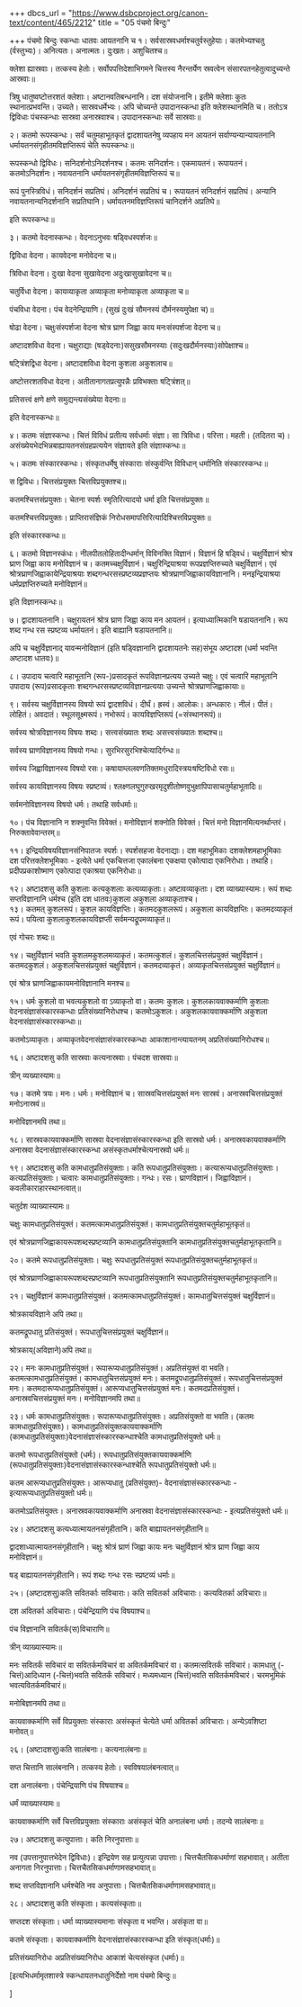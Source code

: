 +++
dbcs_url = "https://www.dsbcproject.org/canon-text/content/465/2212"
title = "05 पंचमो बिन्दुः"

+++
पंचमो बिन्दुः
स्कन्धाः धातवः आयतनानि च
१। सर्वसास्रवधर्माश्चतुर्वस्तुहेयाः। कतमेभ्यश्चतु (र्वस्तुभ्यः)। अनित्यतः। अनात्मतः। दुःखतः। अशुचितश्च॥

क्लेशा ह्यास्रवाः। तत्कस्य हेतोः। सर्वोपपत्तिदेशाभिगमने चित्तस्य नैरन्तर्येण स्रवत्वेन संसारपतनहेतुत्वादुच्यन्ते आस्रवाः॥

त्रिषु धातुष्वष्टोत्तरशतं क्लेशाः। अष्टानवतिबन्धनानि। दश संयोजनानि। इतीमे क्लेशाः कुतः स्थानात्प्रभवन्ति। उच्यते। सास्रवधर्मेभ्यः। अपि चोच्यन्ते उपादानस्कन्धा इति क्लेशस्थानमिति च। ततोऽत्र द्विविधाः पंचस्कन्धाः सास्रवा अनास्रवाश्च। उपादानस्कन्धाः सर्वे सास्रवाः॥

२। कतमो रूपस्कन्धः। सर्वं चतुमहाभूतकृतं द्वादशायतनेषु व्यपहाय मन आयतनं सर्वाण्यन्यान्यायतनानि धर्मायतनसंगृहीतमविज्ञप्तिरूपं चेति रूपस्कन्धः॥

रूपस्कन्धो द्विविधः। सनिदर्शनोऽनिदर्शनश्च। कतमः सनिदर्शनः। एकमायतनं। रूपायतनं। कतमोऽनिदर्शनः। नवायतनानि धर्मायतनसंगृहीतमविज्ञप्तिरूपं च॥

रूपं पुनस्त्रिविधं। सनिदर्शनं सप्रतिघं। अनिदर्शनं सप्रतिघं च। रूपायतनं सनिदर्शनं सप्रतिघं। अन्यानि नवायतनान्यनिदर्शनानि सप्रतिघानि। धर्मायतनमविज्ञप्तिरूपं चानिदर्शने अप्रतिघे॥

इति रूपस्कन्धः॥

३। कतमो वेदनास्कन्धः। वेदनाऽनुभवः षड्विधस्पर्शजः॥

द्विविधा वेदना। कायवेदना मनोवेदना च॥

त्रिविधा वेदना। दुःखा वेदना सुखावेदना अदुःखासुखावेदना च॥

चतुर्विधा वेदना। कायव्याकृता अव्याकृता मनोव्याकृता अव्याकृता च॥

पंचविधा वेदना। पंच वेदनेन्द्रियाणि। (सुखं दुःखं सौमनस्यं दौर्मनस्यमुपेक्षा च)॥

षोढा वेदना। चक्षुःसंस्पर्शजा वेदना श्रोत्र घ्राण जिह्वा काय मनःसंस्पर्शजा वेदना च॥

अष्टादशविधा वेदना। चक्षुराद्याः (षड्वेदनाः)ससुखसौमनस्याः (सदुःखदौर्मनस्याः)सोपेक्षाश्च॥

षट्त्रिंशद्विधा वेदना। अष्टादशविधा वेदना कुशला अकुशलाच॥

अष्टोत्तरशतविधा वेदना। अतीतानागतप्रत्युपन्नैः प्रविभक्ताः षट्त्रिंशत्॥

प्रतिसत्त्वं क्षणे क्षणे समुद्यन्त्यसंख्येया वेदनाः॥

इति वेदनास्कन्धः॥

४। कतमः संज्ञास्कन्धः। चित्तं विविधं प्रतीत्य सर्वधर्माः संज्ञा। सा त्रिविधा। परित्ता। महती। (तदितरा च)। असंख्येयभेदभिन्नबाह्यायतनसंग्रहप्रत्ययेन संज्ञायते इति संज्ञास्कन्धः॥

५। कतमः संस्कारस्कन्धः। संस्कृतधर्मेषु संस्काराः संस्कुर्वन्ति विविधान् धर्मानिति संस्कारस्कन्धः॥

स द्विविधः। चित्तसंप्रयुक्तः चित्तविप्रयुक्तश्च॥

कतमश्चित्तसंप्रयुक्तः। चेतना स्पर्शः स्मृतिरित्यादयो धर्मा इति चित्तसंप्रयुक्तः॥

कतमश्चित्तविप्रयुक्तः। प्राप्तिरासंज्ञिकं निरोधसमापत्तिरित्यादिश्चित्तविप्रयुक्तः॥

इति संस्कारस्कन्धः॥

६। कतमो विज्ञानस्कंधः। नीलपीतलोहितादीन्धर्मान् विविनक्ति विज्ञानं। विज्ञानं हि षड्विधं। चक्षुर्विज्ञानं श्रोत्र घ्राण जिह्वा काय मनोविज्ञानं च। कतमच्चक्षुर्विज्ञानं। चक्षुरिन्द्रियाश्रया रूपप्रज्ञप्तिरुच्यते चक्षुर्विज्ञानं। एवं श्रोत्रघ्राणजिह्वाकायेन्द्रियाश्रयाः शब्दगन्धरसस्प्रष्टव्यप्रज्ञप्तयः श्रोत्रघ्राणजिह्वाकायविज्ञानानि। मन‍इन्द्रियाश्रया धर्मप्रज्ञप्तिरुच्यते मनोविज्ञानं॥

इति विज्ञानस्कन्धः॥

७। द्वादशायतनानि। चक्षुरायतनं श्रोत्र घ्राण जिह्वा काय मन आयतनं। इत्याध्यात्मिकानि षडायतनानि। रूप शब्द गन्ध रस स्प्रष्टव्य धर्मायतनं। इति बाह्यानि षडायतनानि॥

अपि च चक्षुर्विज्ञानाद् यावन्मनोविज्ञानं (इति षड्विज्ञानानि द्वादशायतनेः सह)संभूय अष्टादश (धर्मा भवन्ति अष्टादश धातवः)॥

८। उपादाय चत्वारि महाभूतानि (रूप-)प्रसादकृतं रूपविज्ञानप्रत्यय उच्यते चक्षुः। एवं चत्वारि महाभूतानि उपादाय (रूप)प्रसादकृताः शब्दगन्धरसस्प्रष्टव्यविज्ञानप्रत्ययाः उच्यन्ते श्रोत्रघ्राणजिह्वाकायाः॥

९। सर्वस्य चक्षुर्विज्ञानस्य विषयो रूपं द्वादशविधं। दीर्घं। ह्रस्वं। आलोकः। अन्धकारः। नीलं। पीतं। लोहितं। अवदातं। स्थूलसूक्ष्मरूपं। नभोरूपं। कायविज्ञप्तिरूपं (=संस्थानरूपं)॥

सर्वस्य श्रोत्रविज्ञानस्य विषयः शब्दः। सत्त्वसंख्यातः शब्दः असत्त्वसंख्यातः शब्दश्च॥

सर्वस्य घ्राणविज्ञानस्य विषयो गन्धः। सुरभिरसुरभिश्चेत्यादिर्गन्धः॥

सर्वस्य जिह्वाविज्ञानस्य विषयो रसः। कषायाम्ललवणतिक्तमधुरादिस्त्रयःषष्टिविधो रसः॥

सर्वस्य कायविज्ञानस्य विषयः स्प्रष्टव्यं। श्लक्ष्णलघुगुरुखरमृदुशीतोष्णवुभुक्षापिपासाचतुर्महाभूतादिः॥

सर्वमनोविज्ञानस्य विषयो धर्मः। तथाहि सर्वधर्माः॥

१०। पंच विज्ञानानि न शक्नुवन्ति विवेक्तं। मनोविज्ञानं शक्नोति विवेक्तं। चित्तं मनो विज्ञानमित्यनर्थान्तरं। निरुक्तावेवान्तरम्॥

११। इन्द्रियविषयविज्ञानसंनिपातजः स्पर्शः। स्पर्शसहजा वेदनाद्याः। दश महाभूमिकाः दशक्लेशमहाभूमिकाः दश परित्तक्लेशभूमिकाः - इत्येते धर्मा एकचित्तजा एकालंबना एकक्षया एकोत्पादा एकनिरोधाः। तथाहि। प्रदीपप्रकाशोष्माण एकोत्पादा एकाश्रया एकनिरोधाः॥

१२। अष्टादशसु कति कुशलाः कत्यकुशलाः कत्यव्याकृताः। अष्टावव्याकृताः। दश व्याख्यास्यामः। रूपं शब्दः सप्तविज्ञानानि धर्मश्च (इति दश धातवः)कुशला अकुशला अव्याकृताश्च।  
१३। कतमत् कुशलरूपं। कुशल कायविज्ञप्तिः। कतमदकुशलरूपं। अकुशला कायविज्ञप्तिः। कतमदव्याकृतं रूपं। पयित्वा कुशलाकुशलकायविज्ञप्ती सर्वमन्यद्रूपमव्याकृतं॥

एवं गोचरः शब्दः॥

१४। चक्षुर्विज्ञानं भवति कुशलमकुशलमव्याकृतं। कतमत्कुशलं। कुशलचित्तसंप्रयुक्तं चक्षुर्विज्ञानं। कतमदकुशलं। अकुशलचित्तसंप्रयुक्तं चक्षुर्विज्ञानं। कतमदव्याकृतं। अव्याकृतचित्तसंप्रयुक्तं चक्षुर्विज्ञानं॥

एवं श्रोत्र घ्राणजिह्वाकायमनोविज्ञानानि मनश्च॥

१५। धर्मः कुशलो वा भवत्यकुशलो वा ऽव्याकृतो वा। कतमः कुशलः। कुशलकायवाक्कर्माणि कुशलाः वेदनासंज्ञासंस्कारस्कन्धाः प्रतिसंख्यानिरोधश्च। कतमोऽकुशलः। अकुशलकायवाक्कर्माणि अकुशला वेदनासंज्ञासंस्कारस्कन्धाः॥

कतमोऽव्याकृतः। अव्याकृतवेदनासंज्ञासंस्कारस्कन्धाः आकाशानान्त्यायतनम् अप्रतिसंख्यानिरोधश्च॥

१६। अष्टादशसु कति सास्रवाः कत्यनास्रवाः। पंचदश सास्रवाः॥

त्रीन् व्यख्यास्यामः॥

१७। कतमे त्रयः। मनः। धर्मः। मनोविज्ञानं च। सास्रवचित्तसंप्रयुक्तं मनः सास्रवं। अनास्रवचित्तसंप्रयुक्तं मनोऽनास्रवं॥

मनोविज्ञानमपि तथा॥

१८। सास्रवकायवाक्कर्माणि सास्रवा वेदनासंज्ञासंस्कारस्कन्धा इति सास्रवो धर्मः। अनास्रवकायवाक्कर्माणि अनास्रवा वेदनासंज्ञासंस्कारस्कन्धा असंस्कृतधर्माश्चेत्यनास्रवो धर्मः॥

१९। अष्टादशसु कति कामधातुप्रतिसंयुक्ताः। कति रूपधातुप्रतिसंयुक्ताः। कत्यारूप्यधातुप्रतिसंयुक्ताः। कत्यप्रतिसंयुक्ताः। चत्वारः कामधातुप्रतिसंयुक्ताः। गन्धः। रसः। घ्राणविज्ञानं। जिह्वाविज्ञानं। कवलीकाराहारस्थानत्वात्॥

चतुर्दश व्याख्यास्यामः॥

चक्षुः कामधातुप्रतिसंयुक्तं। कतमत्कामधातुप्रतिसंयुक्तं। कामधातुप्रतिसंयुक्तचतुर्महाभूतकृतं॥

एवं श्रोत्रघ्राणजिह्वाकायरूपशब्दस्प्रष्टव्यानि कामधातुप्रतिसंयुक्तानि कामधातुप्रतिसंयुक्तचतुर्महाभूतकृतानि॥

२०। कतमे रूपधातुप्रतिसंयुक्ताः। चक्षुः रूपधातुप्रतिसंयुक्तं रूपधातुप्रतिसंयुक्तचतुर्महाभूतकृतं॥

एवं श्रोत्रघ्राणजिह्वाकायरूपशब्दस्प्रष्टव्यानि रूपधातुप्रतिसंयुक्तानि रूपधातुप्रतिसंयुक्तचतुर्महाभूतकृतानि॥

२१। चक्षुर्विज्ञानं कामधातुप्रतिसंयुक्तं। कतमत्कामधातुप्रतिसंयुक्तं। कामधातुचित्तसंयुक्तं चक्षुर्विज्ञानं॥

श्रोत्रकायविज्ञाने अपि तथा॥

कतमद्रूपधातु प्रतिसंयुक्तं। रूपधातुचित्तसंप्रयुक्तं चक्षुर्विज्ञानं॥

श्रोत्रकाय्(अविज्ञाने)अपि तथा॥

२२। मनः कामधातुप्रतिसंयुक्तं। रूपारूप्यधातुप्रतिसंयुक्तं। अप्रतिसंयुक्तं वा भवति। कतमत्कामधातुप्रतिसंयुक्तं। कामधातुचित्तसंप्रयुक्तं मनः। कतमद्रूपधातुप्रतिसंयुक्तं। रूपधातुचित्तसंप्रयुक्तं मनः। कतमदारूप्यधातुप्रतिसंयुक्तं। आरूप्यधातुचित्तसंप्रयुक्तं मनः। कतमदप्रतिसंयुक्तं। अनास्रवचित्तसंप्रयुक्तं मनः। मनोविज्ञानमपि तथा॥

२३। धर्मः कामधातुप्रतिसंयुक्तः। रूपारूप्यधातुप्रतिसंयुक्तः। अप्रतिसंयुक्तो वा भवति। (कतमः कामधातुप्रतिसंयुक्तः)। कामधातुप्रतिसंयुक्तकायवाक्कर्माणि (कामधातुप्रतिसंयुक्ताः)वेदनासंज्ञासंस्कारस्कन्धाश्चेति कामधातुप्रतिसंयुक्तो धर्मः॥

कतमो रूपधातुप्रतिसंयुक्तो (धर्मः)। रूपधातुप्रतिसंयुक्तकायवाक्कर्माणि (रूपधातुप्रतिसंयुक्ताः)वेदनासंज्ञासंस्कारस्कन्धाश्चेति रूपधातुप्रतिसंयुक्तो धर्मः॥

कतम आरूप्यधातुप्रतिसंयुक्तः। आरूप्यधातु (प्रतिसंयुक्त)- वेदनासंज्ञासंस्कारस्कन्धाः - इत्यारूप्यधातुप्रतिसंयुक्तो धर्मः॥

कतमोऽप्रतिसंयुक्तः। अनास्रवकायवाक्कर्माणि अनास्रवा वेदनासंज्ञासंस्कारस्कन्धाः - इत्यप्रतिसंयुक्तो धर्मः॥

२४। अष्टादशसु कत्यध्यात्मायतनसंगृहीतानि। कति बाह्यायतनसंगृहीतानि॥

द्वादशाध्यात्मायतनसंगृहीतानि। चक्षुः श्रोत्रं घ्राणं जिह्वा कायः मनः चक्षुर्विज्ञानं श्रोत्र घ्राण जिह्वा काय मनोविज्ञानं॥

षड् बाह्यायतनसंगृहीतानि। रूपं शब्दः गन्धः रसः स्प्रष्टव्यं धर्माः॥

२५। (अष्टादशसु)कति सवितर्काः सविचाराः। कति सवितर्का अविचाराः। कत्यवितर्का अविचाराः॥

दश अवितर्का अविचाराः। पंचेन्द्रियाणि पंच विषयाश्च॥

पंच विज्ञानानि सवितर्क(स)विचाराणि॥

त्रीन् व्याख्यास्यामः॥

मनः सवितर्कं सविचारं वा सवितर्कमविचारं वा अवितर्कमविचारं वा। कतमत्सवितर्कं सविचारं। कामधातु (-चित्तं)आदिध्यान (-चित्तं)भवति सवितर्कं सविचारं। मध्यमध्यान (चित्तं)भवति सवितर्कमविचारं। चरमभूमिकं भवत्यवितर्कमविचारं॥

मनोबिज्ञानमपि तथा॥

कायवाक्कर्माणि सर्वे विप्रयुक्ताः संस्काराः असंस्कृतं चेत्येते धर्मा अवितर्का अविचाराः। अन्येऽवशिष्टा मनोवत्॥

२६। (अष्टादशसु)कति सालंबनाः। कत्यनालंबनाः॥

सप्त चित्तानि सालंबनानि। तत्कस्य हेतोः। स्वविषयालंबनत्वात्॥

दश अनालंबनाः। पंचेन्द्रियाणि पंच विषयाश्च॥

धर्मं व्याख्यास्यामः॥

कायवाक्कर्माणि सर्वे चित्तविप्रयुक्ताः संस्काराः असंस्कृतं चेति अनालंबना धर्माः। तदन्ये सालंबनाः॥

२७। अष्टादशसु कत्युपात्ताः। कति निरनुपात्ताः॥

नव (उपत्तानुपात्तभेदेन द्विविधाः)। इन्द्रियेण सह प्रत्युत्पन्ना उपात्ताः। चित्तचैतसिकधर्माणां सहभावात्। अतीता अनागता निरनुपात्ताः। चित्तचैतसिकधर्माणामसहभावात्॥

शब्द सप्तविज्ञानानि धर्मश्चेति नव अनुपात्ताः। चित्तचैतसिकधर्माणामसहभावात्॥

२८। अष्टादशसु कति संस्कृताः। कत्यसंस्कृताः॥

सप्तदश संस्कृताः। धर्मा व्याख्यास्यमानाः संस्कृता व भवन्ति। असंकृता वा॥

कतमे संस्कृताः। कायवाक्कर्माणि वेदनासंज्ञासंस्कारस्कन्धा इति संस्कृत(धर्माः)॥

प्रतिसंख्यानिरोधः अप्रतिसंख्यानिरोधः आकाशं चेत्यसंस्कृत (धर्माः)॥

[इत्यभिधर्मामृतशास्त्रे स्कन्धायतनधातुनिर्देशो नाम पंचमो बिन्दुः॥

]

